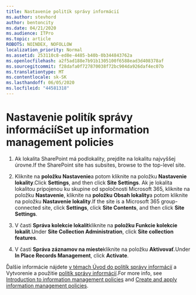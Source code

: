 ```yaml
---
title: Nastavenie politík správy informácií
ms.author: stevhord
author: bentoncity
ms.date: 04/21/2020
ms.audience: ITPro
ms.topic: article
ROBOTS: NOINDEX, NOFOLLOW
localization_priority: Normal
ms.assetid: 253110c8-ed8e-4485-b40b-0b344843762a
ms.openlocfilehash: a2f5ad188e7b91b1305100f6588ead3d408378af
ms.sourcegitcommit: f28dafa0f727870038f72bc904da926daf4ec07b
ms.translationtype: MT
ms.contentlocale: sk-SK
ms.lasthandoff: 06/05/2020
ms.locfileid: "44581318"
---
```

# <a name="set-up-information-management-policies"></a><span data-ttu-id="04a81-102">Nastavenie politík správy informácií</span><span class="sxs-lookup"><span data-stu-id="04a81-102">Set up information management policies</span></span>

1. <span data-ttu-id="04a81-103">Ak lokalita SharePoint má podlokality, prejdite na lokalitu najvyššej úrovne.</span><span class="sxs-lookup"><span data-stu-id="04a81-103">If the SharePoint site has subsites, browse to the top-level site.</span></span>
    
2. <span data-ttu-id="04a81-104">Kliknite na **položku Nastavenie**a potom kliknite na položku **Nastavenie lokality**.</span><span class="sxs-lookup"><span data-stu-id="04a81-104">Click **Settings**, and then click **Site Settings**.</span></span> <span data-ttu-id="04a81-105">Ak je lokalita lokalitou pripojenou ku skupine od spoločnosti Microsoft 365, kliknite na položku **Nastavenie**, kliknite na **položku Obsah lokality**a potom kliknite na položku **Nastavenie lokality**.</span><span class="sxs-lookup"><span data-stu-id="04a81-105">If the site is a Microsoft 365 group-connected site, click **Settings**, click **Site Contents**, and then click **Site Settings**.</span></span>
    
3. <span data-ttu-id="04a81-106">V časti **Správa kolekcie lokalít**kliknite na **položku Funkcie kolekcie lokalít**.</span><span class="sxs-lookup"><span data-stu-id="04a81-106">Under **Site Collection Administration**, click **Site collection features**.</span></span>
    
4. <span data-ttu-id="04a81-107">V časti **Správa záznamov na mieste**kliknite na položku **Aktivovať**.</span><span class="sxs-lookup"><span data-stu-id="04a81-107">Under **In Place Records Management**, click **Activate**.</span></span>
    
<span data-ttu-id="04a81-108">Ďalšie informácie nájdete [v témach Úvod do politík správy informácií](https://go.microsoft.com/fwlink/?linkid=404239) a Vytvorenie a použitie [politík správy informácií](https://go.microsoft.com/fwlink/?linkid=2003916).</span><span class="sxs-lookup"><span data-stu-id="04a81-108">For more info, see [Introduction to information management policies](https://go.microsoft.com/fwlink/?linkid=404239) and [Create and apply information management policies](https://go.microsoft.com/fwlink/?linkid=2003916).</span></span>
  

